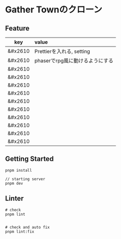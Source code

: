 # Gather Townのクローン

## Feature

|key|value|
|:-:|:---|
|&#x2610|Prettierを入れる, setting|
|&#x2610|phaserでrpg風に動けるようにする|
|&#x2610||
|&#x2610||
|&#x2610||
|&#x2610||
|&#x2610||
|&#x2610||
|&#x2610||
|&#x2610||
|&#x2610||
|&#x2610||

## Getting Started

```shell
pnpm install

// starting server
pnpm dev
```

## Linter

```shell
# check
pnpm lint 


# check and auto fix
pnpm lint:fix
```
